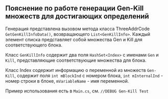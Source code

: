 ## Пояснение по работе генерации Gen-Kill множеств для достигающих определений
Генерация представлена вызовом метода класса ThreeAddrCode `GetGenKillInfoData()`, возвращающего `List<GenKillInfo>`.
Каждый элемент списка представляет собой множества Gen и Kill для соответствующего блока.

Класс `GenKillInfo` содержит два поля `HashSet<Index>` с именами `Gen` и `Kill`, представляющие соответствующие множества для блока.

Класс Index содержит информацию о переменной из множеств `Gen-Kill`, содержит поля `int mBlockInd` с номером блока,
`int mInternalInd` - номер строки в блоке, `mVariableName` - имя переменной.

Пример использования есть в `Main.cs`, см.  `//DEBUG Gen-Kill Test`

